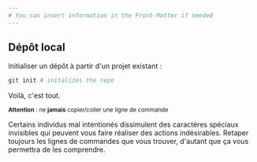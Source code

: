 ```yaml
---
# You can insert information in the Front-Matter if needed
---
```

## Dépôt local

Initialiser un dépôt à partir d'un projet existant&nbsp;:

```bash
git init # initalizes the repo
```

Voilà, c'est tout.

<small>**Attention** : ne **jamais** copier/coller une ligne de commande</small>

<aside class="notes">
  Certains individus mal intentionés dissimulent des caractères spéciaux invisibles qui peuvent vous faire réaliser des actions indésirables. Retaper toujours les lignes de commandes que vous trouver, d'autant que ça vous permettra de les comprendre.
</aside> 
